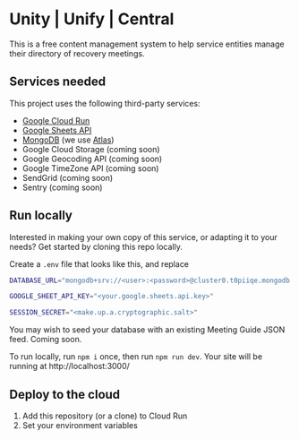 # Unity | Unify | Central

This is a free content management system to help service entities manage their directory of recovery meetings.

## Services needed

This project uses the following third-party services:

- [Google Cloud Run](https://cloud.google.com/run)
- [Google Sheets API](https://developers.google.com/sheets/api)
- [MongoDB](https://www.mongodb.com/) (we use [Atlas](https://www.mongodb.com/atlas/database))
- Google Cloud Storage (coming soon)
- Google Geocoding API (coming soon)
- Google TimeZone API (coming soon)
- SendGrid (coming soon)
- Sentry (coming soon)

## Run locally

Interested in making your own copy of this service, or adapting it to your needs? Get started by cloning this repo locally.

Create a `.env` file that looks like this, and replace

```sh
DATABASE_URL="mongodb+srv://<user>:<password>@cluster0.t0piiqe.mongodb.net/<database>"

GOOGLE_SHEET_API_KEY="<your.google.sheets.api.key>"

SESSION_SECRET="<make.up.a.cryptographic.salt>"
```

You may wish to seed your database with an existing Meeting Guide JSON feed. Coming soon.

To run locally, run `npm i` once, then run `npm run dev`. Your site will be running at http://localhost:3000/

## Deploy to the cloud

1. Add this repository (or a clone) to Cloud Run
1. Set your environment variables
